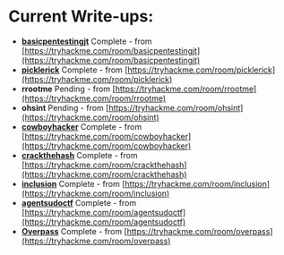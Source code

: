 # Current Write-ups:

* **[basicpentestingjt](basicpentestingjt/index.html)** <span class="badge bg-success">Complete</span> - from [https://tryhackme.com/room/basicpentestingjt](https://tryhackme.com/room/basicpentestingjt)
* **[picklerick](picklerick/index.html)** <span class="badge bg-success">Complete</span> - from [https://tryhackme.com/room/picklerick](https://tryhackme.com/room/picklerick)
* **rrootme** <span class="badge bg-info text-dark">Pending</span> - from [https://tryhackme.com/room/rrootme](https://tryhackme.com/room/rrootme)
* **ohsint** <span class="badge bg-info text-dark">Pending</span> - from [https://tryhackme.com/room/ohsint](https://tryhackme.com/room/ohsint)
* **[cowboyhacker](cowboyhacker/index.html)** <span class="badge bg-success">Complete</span> - from [https://tryhackme.com/room/cowboyhacker](https://tryhackme.com/room/cowboyhacker)
* **[crackthehash](crackthehash/index.html)** <span class="badge bg-success">Complete</span> - from [https://tryhackme.com/room/crackthehash](https://tryhackme.com/room/crackthehash)
* **[inclusion](inclusion/index.html)** <span class="badge bg-success">Complete</span> - from [https://tryhackme.com/room/inclusion](https://tryhackme.com/room/inclusion)
* **[agentsudoctf](agentsudoctf/index.html)** <span class="badge bg-success">Complete</span> - from [https://tryhackme.com/room/agentsudoctf](https://tryhackme.com/room/agentsudoctf)
* **[Overpass](overpass/index.html)** <span class="badge bg-success">Complete</span> - from [https://tryhackme.com/room/overpass](https://tryhackme.com/room/overpass)
